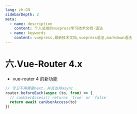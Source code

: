 ```yaml
---
lang: zh-CN
sidebarDepth: 2
meta:
  - name: description
    content: 个人总结的vuepress学习技术文档-语法
  - name: keywords
    content: vuepress,最新技术文档,vuepress语法,markdown语法
---
```


# 六.Vue-Router 4.x

- vue-router 4 的新功能

```js
// 守卫不再需要next，并且支持async
router.beforeEach(async (to, from) => {
  // canUserAccess() returns `true` or `false`
  return await canUserAccess(to)
})
```
